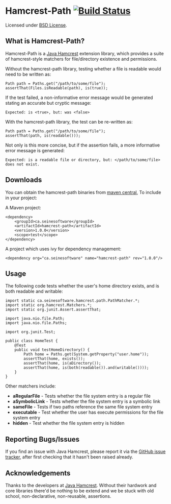 Hamcrest-Path  [![Build Status](https://travis-ci.org/seinesoftware/hamcrest-path.svg?branch=master)](https://travis-ci.org/seinesoftware/hamcrest-path)
=============

Licensed under [BSD License][].

What is Hamcrest-Path?
----------------------
Hamcrest-Path is a [Java Hamcrest][] extension library,
which provides a suite of hamcrest-style matchers for file/directory existence and permissions.

Without the hamcrest-path library, testing whether a file is readable would need to be written as:

    Path path = Paths.get("/path/to/some/file");
    assertThat(Files.isReadable(path), is(true));

If the test failed, a non-informative error message would be generated stating
an accurate but cryptic message:

    Expected: is <true>, but: was <false>

With the hamcrest-path library, the test can be re-written as:

    Path path = Paths.get("/path/to/some/file");
    assertThat(path, is(readable()));

Not only is this more concise, but if the assertion fails, a more informative error message is generated:

    Expected: is a readable file or directory, but: </path/to/some/file> does not exist. 


Downloads
---------
You can obtain the hamcrest-path binaries from [maven central][], To include in your project:

A Maven project:

    <dependency>
	    <groupId>ca.seinesoftware</groupId>
	    <artifactId>hamcrest-path</artifactId>
	    <version>1.0.0</version>
	    <scope>test</scope>
	</dependency>

A project which uses ivy for dependency management:

    <dependency org="ca.seinesoftware" name="hamcrest-path" rev="1.0.0"/>

Usage
-----
The following code tests whether the user's home directory exists,
and is both readable and writable:

    import static ca.seinesoftware.hamcrest.path.PathMatcher.*;
    import static org.hamcrest.Matchers.*;
    import static org.junit.Assert.assertThat;
    
    import java.nio.file.Path;
    import java.nio.file.Paths;
    
    import org.junit.Test;
    
    public class HomeTest {
        @Test
        public void testHomeDirectory() {
            Path home = Paths.get(System.getProperty("user.home"));
            assertThat(home, exists());
            assertThat(home, is(aDirectory());
            assertThat(home, is(both(readable()).and(writable())));
        }
    }

Other matchers include:
* __aRegularFile__ - Tests whether the file system entry is a regular file
* __aSymbolicLink__ - Tests whether the file system entry is a symbolic link
* __sameFile__ - Tests if two paths reference the same file system entry
* __executable__ - Test whether the user has execute permissions for the file system entry
* __hidden__ - Test whether the file system entry is hidden


Reporting Bugs/Issues
---------------------
If you find an issue with Java Hamcrest, please report it via the 
[GitHub issue tracker](https://github.com/seinesoftware/hamcrest-path/issues), 
after first checking that it hasn't been raised already. 


Acknowledgements
----------------
Thanks to the developers at [Java Hamcrest][].
Without their hardwork and core libraries there'd be nothing to be extend and we be stuck with old school,
non-declarative, non-reusable, assertions.


[BSD License]: http://opensource.org/licenses/BSD-3-Clause
[Maven central]: http://search.maven.org/#search%7Cga%7C1%7Cg%3Aca.seinesoftware
[Java Hamcrest]: http://github.com/hamcrest/JavaHamcrest
